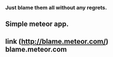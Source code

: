 ### Just blame them all without any regrets.
## Simple meteor app.
## link (http://blame.meteor.com/) blame.meteor.com
